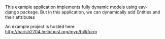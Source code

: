 This example application implements fully dynamic models using eav-django package.
But in this application, we can dynamically add Entities and their attributes


An example project is hosted here http://harish2704.heliohost.org/myp/bill/form
